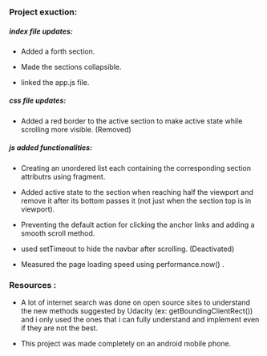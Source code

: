 ### Project exuction:

##### index file updates:

   - Added a forth section.

   - Made the sections collapsible.

   - linked the app.js file.

##### css file updates: 

   - Added a red border to the active section to make active state while scrolling more visible. (Removed)
 
##### js added functionalities: 

   - Creating an unordered list each containing the corresponding section attributrs using fragment.

   - Added active state to the section when reaching half the viewport and remove it after its bottom passes it (not just when the section top is in viewport).

   - Preventing the default action for clicking the anchor links and adding a smooth scroll method.

   - used setTimeout to hide the navbar after scrolling. (Deactivated)

   - Measured the page loading speed using performance.now() .

### Resources :

   - A lot of internet search was done on open source sites to understand the new methods suggested by Udacity (ex: getBoundingClientRect()) and i only used the ones that i can fully understand and implement even if they are not the best.
   
   - This project was made completely on an android mobile phone.
